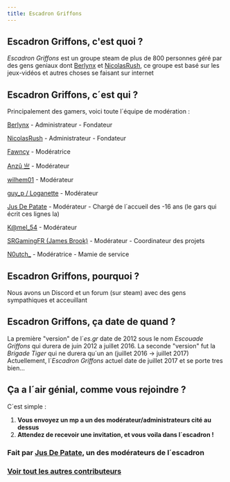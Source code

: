 ```yaml
---
title: Escadron Griffons
---
```

## Escadron Griffons, c'est quoi ?

*Escadron Griffons* est un groupe steam de plus de 800 personnes géré par des gens geniaux dont [Berlynx](https://steamcommunity.com/id/Berlynx) et [NicolasRush](https://steamcommunity.com/profiles/76561198036252869), ce groupe est basé sur les jeux-vidéos et autres choses se faisant sur internet

## Escadron Griffons, c´est qui ?

Principalement des gamers, voici toute l´équipe de modération :

[Berlynx](https://steamcommunity.com/id/Berlynx) - Administrateur - Fondateur

[NicolasRush](https://steamcommunity.com/profiles/76561198036252869) - Administrateur - Fondateur

[Fawncy](https://steamcommunity.com/profiles/76561198090478897) - Modératrice

[Anzû 亗](https://steamcommunity.com/id/AnzuFR) - Modérateur

[wilhem01](https://steamcommunity.com/profiles/76561198057088070) - Modérateur

[guy_p / Loganette](https://steamcommunity.com/profiles/76561198082857926) - Modérateur

[Jus De Patate](https://steamcommunity.com/id/jusdepatate) - Modérateur - Chargé de l´accueil des -16 ans (le gars qui écrit ces lignes la)

[K@mel_54](https://steamcommunity.com/profiles/76561197989500193) - Modérateur

[SRGamingFR (James Brook)](https://steamcommunity.com/id/srgamingfr) - Modérateur - Coordinateur des projets

[N0utch_](https://steamcommunity.com/id/kmillezol) - Modératrice - Mamie de service

## Escadron Griffons, pourquoi ?

Nous avons un Discord et un forum (sur steam) avec des gens sympathiques et acceuillant

## Escadron Griffons, ça date de quand ?

La première "version" de l´*es.gr* date de 2012 sous le nom *Escouade Griffons* qui durera de juin 2012 a juillet 2016.
La seconde "version" fut la *Brigade Tiger* qui ne durera qu´un an (juillet 2016 -> juillet 2017)
Actuellement, l´*Escadron Griffons* actuel date de juillet 2017 et se porte tres bien...

## Ça a l´air génial, comme vous rejoindre ?

C´est simple :

1. **Vous envoyez un mp a un des modérateur/administrateurs cité au dessus**
2. **Attendez de recevoir une invitation, et vous voila dans l´escadron !**

### Fait par [Jus De Patate](https://github.com/jusdepatate), un des modérateurs de l´escadron
### [Voir tout les autres contributeurs](https://github.com/EscadronGriffons/escadrongriffons.github.io/graphs/contributors)
